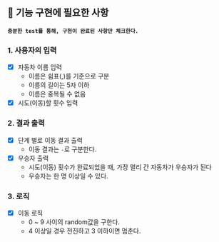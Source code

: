 ## 🚀 기능 구현에 필요한 사항
**`충분한 test를 통해, 구현이 완료된 사항만 체크한다.`**

### 1. 사용자의 입력
- [X] 자동차 이름 입력
  * 이름은 쉼표(,)를 기준으로 구분
  * 이름의 길이는 5자 이하
  * 이름은 중복될 수 없음
- [X] 시도(이동)할 횟수 입력

### 2. 결과 출력
- [X] 단계 별로 이동 결과 출력
  * 이동 결과는 `-`로 구분한다.
- [X] 우승자 출력
  * 시도(이동) 횟수가 완료되었을 때, 가장 멀리 간 자동차가 우승자가 된다
  * 우승자는 한 명 이상일 수 있다.

### 3. 로직
- [X] 이동 로직
  * 0 ~ 9 사이의 random값을 구한다.
  * 4 이상일 경우 전진하고 3 이하이면 멈춘다.
